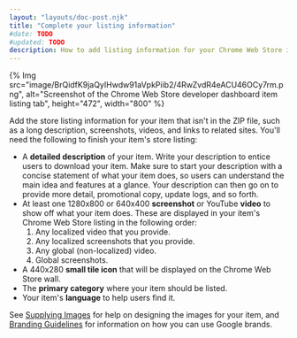 ```yaml
---
layout: "layouts/doc-post.njk"
title: "Complete your listing information"
#date: TODO
#updated: TODO
description: How to add listing information for your Chrome Web Store item.
---
```


{% Img src="image/BrQidfK9jaQyIHwdw91aVpkPiib2/4RwZvdR4eACU46OCy7rm.png",
       alt="Screenshot of the Chrome Web Store developer dashboard item listing tab", height="472", width="800" %}

Add the store listing information for your item that isn't in the ZIP file, such as a long
description, screenshots, videos, and links to related sites. You'll need the following to finish
your item's store listing:

- A **detailed description** of your item. Write your description to entice users to download your
  item. Make sure to start your description with a concise statement of what your item does, so
  users can understand the main idea and features at a glance. Your description can then go on to
  provide more detail, promotional copy, update logs, and so forth.
- At least one 1280x800 or 640x400 **screenshot** or YouTube **video** to show off what your item
  does. These are displayed in your item's Chrome Web Store listing in the following order:
  1.  Any localized video that you provide.
  2.  Any localized screenshots that you provide.
  3.  Any global (non-localized) video.
  4.  Global screenshots.
- A 440x280 **small tile icon** that will be displayed on the Chrome Web Store wall.
- The **primary category** where your item should be listed.
- Your item's **language** to help users find it.

See [Supplying Images][1] for help on designing the images for your item, and [Branding
Guidelines][2] for information on how you can use Google brands.

[1]: /docs/webstore/images
[2]: /docs/webstore/branding
